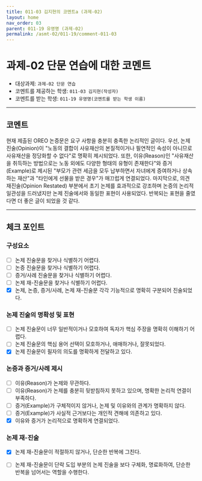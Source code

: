 ```yaml
---
title: 011-03 김지현의 코멘트a (과제-02) 
layout: home
nav_order: 03
parent: 011-19 유영명 (과제-02)
permalink: /asmt-02/011-19/comment-011-03
---
```


# 과제-02 단문 연습에 대한 코멘트

- 대상과제: `과제-02 단문 연습`
- 코멘트를 제공하는 학생: `011-03 김지현(작성자)` 
- 코멘트를 받는 학생: `011-19 유영명(코멘트를 받는 학생 이름)` 

---

## 코멘트

현재 제출된 OREO 논증문은 요구 사항을 충분히 충족한 논리적인 글이다. 우선, 논제 진술(Opinion)이 "노동의 결합이 사유재산의 본질적이거나 필연적인 속성이 아니므로 사유재산을 정당화할 수 없다"로 명확히 제시되었다. 또한, 이유(Reason)인 "사유재산을 취득하는 방법으로는 노동 외에도 다양한 형태의 유형이 존재한다"와 증거(Example)로 제시된 "부모가 관련 세금을 모두 납부하면서 자녀에게 증여하거나 상속하는 재산"과 "타인에게 선물을 받은 경우"가 매끄럽게 연결되었다. 마지막으로, 의견 재진술(Opinion Restated) 부분에서 초기 논제를 효과적으로 강조하며 논증의 논리적 일관성을 드러냈지만 논제 진술에서와 동일한 표현이 사용되었다. 반복되는 표현을 줄였다면 더 좋은 글이 되었을 것 같다.

---

## 체크 포인트

### **구성요소**
- [ ] 논제 진술문을 찾거나 식별하기 어렵다.
- [ ] 논증 진술문을 찾거나 식별하기 어렵다.
- [ ] 증거/사례 진술문을 찾거나 식별하기 어렵다.
- [ ] 논제 재-진술문을 찾거나 식별하기 어렵다.
- [x] 논제, 논증, 증거/사례, 논제 재-진술문 각각 기능적으로 명확히 구분되어 진술되었다.

### **논제 진술의 명확성 및 표현**  
- [ ] 논제 진술문이 너무 일반적이거나 모호하여 독자가 핵심 주장을 명확히 이해하기 어렵다.  
- [ ] 논제 진술문의 핵심 용어 선택이 모호하거나, 애매하거나, 잘못되었다.  
- [x] 논제 진술문이 필자의 의도를 명확하게 전달하고 있다.  

### **논증과 증거/사례 제시**  
- [ ] 이유(Reason)가 논제와 무관하다.
- [ ] 이유(Reason)가 논제를 충분히 뒷받침하지 못하고 있으며, 명확한 논리적 연결이 부족하다.  
- [ ] 증거(Example)가 구체적이지 않거나, 논제 및 이유와의 관계가 명확하지 않다. 
- [ ] 증거(Example)가 사실적 근거보다는 개인적 견해에 의존하고 있다.  
- [x] 이유와 증거가 논리적으로 명확하게 연결되었다.  

### **논제 재-진술**  
- [x] 논제 재-진술문이 적절하지 않거나, 단순한 반복에 그친다.   
- [ ] 논제 재-진술문이 단락 도입 부분의 논제 진술을 보다 구체화, 명료화하여, 단순한 반복을 넘어서는 역할을 수행한다.  


